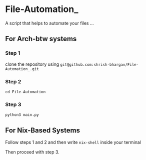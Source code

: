 # File-Automation_
A script that helps to automate your files ... 

## For Arch-btw systems
### Step 1
clone the repository using `git@github.com:shrish-bhargav/File-Automation_.git`

### Step 2
`cd File-Automation`

### Step 3
`python3 main.py`

## For Nix-Based Systems

Follow steps 1 and 2 and then write `nix-shell` inside your terminal

Then proceed with step 3. 

